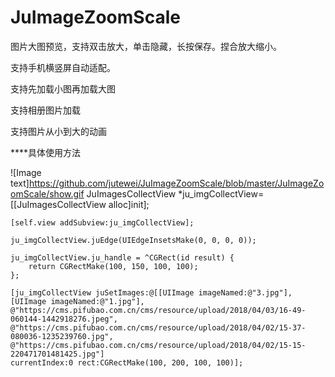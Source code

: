# JuImageZoomScale
图片大图预览，支持双击放大，单击隐藏，长按保存。捏合放大缩小。

支持手机横竖屏自动适配。

支持先加载小图再加载大图

支持相册图片加载

支持图片从小到大的动画

****具体使用方法


![Image text]https://github.com/jutewei/JuImageZoomScale/blob/master/JuImageZoomScale/show.gif
JuImagesCollectView *ju_imgCollectView=[[JuImagesCollectView alloc]init];

    [self.view addSubview:ju_imgCollectView];
    
    ju_imgCollectView.juEdge(UIEdgeInsetsMake(0, 0, 0, 0));
    
    ju_imgCollectView.ju_handle = ^CGRect(id result) {
        return CGRectMake(100, 150, 100, 100);
    };
    
    [ju_imgCollectView juSetImages:@[[UIImage imageNamed:@"3.jpg"],
    [UIImage imageNamed:@"1.jpg"],
    @"https://cms.pifubao.com.cn/cms/resource/upload/2018/04/03/16-49-060144-1442918276.jpeg",
    @"https://cms.pifubao.com.cn/cms/resource/upload/2018/04/02/15-37-080036-1235239760.jpg",
    @"https://cms.pifubao.com.cn/cms/resource/upload/2018/04/02/15-15-220471701481425.jpg"] 
    currentIndex:0 rect:CGRectMake(100, 200, 100, 100)];
